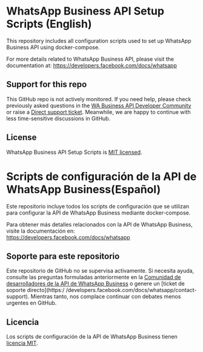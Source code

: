 # WhatsApp Business API Setup Scripts  (English)

This repository includes all configuration scripts used to set up WhatsApp Business API using docker-compose.

For more details related to WhatsApp Business API, please visit the documentation at: https://developers.facebook.com/docs/whatsapp

## Support for this repo
This GitHub repo is not actively monitored. If you need help, please check previously asked questions in the [WA Business API Developer Community](https://developers.facebook.com/community?sort=trending&category=766772797555412) or raise a [Direct support ticket](https://developers.facebook.com/docs/whatsapp/contact-support). Meanwhile, we are happy to continue with less time-sensitive discussions in GitHub.

## License

WhatsApp Business API Setup Scripts is [MIT licensed](./LICENSE).








# Scripts de configuración de la API de WhatsApp Business(Español)

Este repositorio incluye todos los scripts de configuración que se utilizan para configurar la API de WhatsApp Business mediante docker-compose.

Para obtener más detalles relacionados con la API de WhatsApp Business, visite la documentación en: https://developers.facebook.com/docs/whatsapp

## Soporte para este repositorio
Este repositorio de GitHub no se supervisa activamente. Si necesita ayuda, consulte las preguntas formuladas anteriormente en la [Comunidad de desarrolladores de la  API de WhatsApp Business](https://developers.facebook.com/community?sort=trending&category=766772797555412) o genere un [ticket de soporte directo](https:/ /developers.facebook.com/docs/whatsapp/contact-support). Mientras tanto, nos complace continuar con debates menos urgentes en GitHub.


## Licencia

Los scripts de configuración de la API de WhatsApp Business tienen [licencia MIT](./LICENSE).
